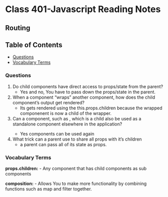 # Class 401-Javascript Reading Notes

## Routing

## Table of Contents

* [Questions](###questions)
* [Vocabulary Terms](###vocabulary-terms)

### Questions

1. Do child components have direct access to props/state from the parent?
    - Yes and no, You have to pass down the props/state in the parent.
2. When a component “wraps” another component, how does the child component’s output get rendered?
    - Its gets rendered using the this.props.children because the wrapped componenent is now a child of the wrapper.
3. Can a component, such as <Content />, which is a child also be used as a standalone component elsewhere in the application?
    - Yes components can be used again
4. What trick can a parent use to share all props with it’s children
    - a parent can pass all of its state as props. 

    

### Vocabulary Terms

**props.children:** 
    - Any component that has child components as sub components

**composition:**
    - Allows You to make more functionality by combining functions such as map and filter together.


